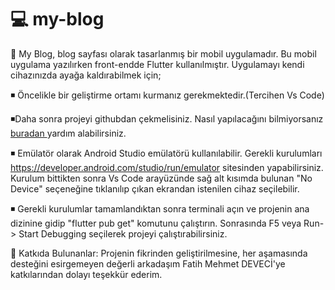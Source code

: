 # 💻 my-blog

  📝 My Blog, blog sayfası olarak tasarlanmış bir mobil uygulamadır. Bu mobil uygulama yazılırken front-endde Flutter kullanılmıştır. 
Uygulamayı kendi cihazınızda ayağa kaldırabilmek için;

◾ Öncelikle bir geliştirme ortamı kurmanız gerekmektedir.(Tercihen Vs Code)

◾Daha sonra projeyi githubdan çekmelisiniz. Nasıl yapılacağını bilmiyorsanız [buradan ](https://docs.github.com/en/repositories/creating-and-managing-repositories/cloning-a-repository) yardım alabilirsiniz.

◾ Emülatör olarak Android Studio emülatörü kullanılabilir. Gerekli kurulumları https://developer.android.com/studio/run/emulator sitesinden yapabilirsiniz. Kurulum bittikten sonra Vs Code arayüzünde sağ alt kısımda bulunan "No Device" seçeneğine tıklanılıp çıkan ekrandan istenilen cihaz seçilebilir.

◾ Gerekli kurulumlar tamamlandıktan sonra terminali açın ve projenin ana dizinine gidip "flutter pub get" komutunu çalıştırın. Sonrasında F5 veya Run-> Start Debugging seçilerek projeyi çalıştırabilirsiniz.

  👥 Katkıda Bulunanlar:
  Projenin fikrinden geliştirilmesine, her aşamasında desteğini esirgemeyen değerli arkadaşım Fatih Mehmet DEVECİ'ye katkılarından dolayı teşekkür ederim.


